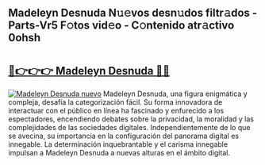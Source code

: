 ## Madeleyn Desnuda N𝚞𝚎vos desn𝚞dos filtr𝚊dos - Parts-Vr5 F𝚘tos vid𝚎o - C𝚘ntenido atr𝚊ctivo 0ohsh

# <h2><a href="http://mb4lki.tromn.icu/?c=Madeleyn+Desnuda">🔗👉👉👉 Madeleyn Desnuda 🔗🔗</a></h2>

[![Madeleyn Desnuda nuevo](https://i.imgur.com/pEAQMta.gif)](http://mb4lki.tromn.icu/?c=Madeleyn+Desnuda)
Madeleyn Desnuda, una figura enigmática y compleja, desafía la categorización fácil. Su forma innovadora de interactuar con el público en línea ha fascinado y enfurecido a los espectadores, encendiendo debates sobre la privacidad, la moralidad y las complejidades de las sociedades digitales. Independientemente de lo que se avecina, su importancia en la configuración del panorama digital es innegable. La determinación inquebrantable y el carisma innegable impulsan a Madeleyn Desnuda a nuevas alturas en el ámbito digital.
